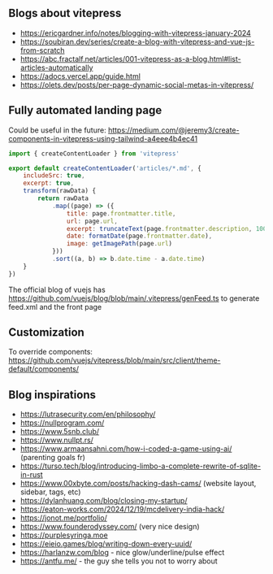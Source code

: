 ## Blogs about vitepress

- https://ericgardner.info/notes/blogging-with-vitepress-january-2024
- https://soubiran.dev/series/create-a-blog-with-vitepress-and-vue-js-from-scratch
- https://abc.fractalf.net/articles/001-vitepress-as-a-blog.html#list-articles-automatically
- https://adocs.vercel.app/guide.html
- https://olets.dev/posts/per-page-dynamic-social-metas-in-vitepress/

## Fully automated landing page

Could be useful in the future: https://medium.com/@jeremy3/create-components-in-vitepress-using-tailwind-a4eee4b4ec41

```js
import { createContentLoader } from 'vitepress'

export default createContentLoader('articles/*.md', {
    includeSrc: true,
    excerpt: true,
    transform(rawData) {
        return rawData
            .map((page) => ({
                title: page.frontmatter.title,
                url: page.url,
                excerpt: truncateText(page.frontmatter.description, 100),
                date: formatDate(page.frontmatter.date),
                image: getImagePath(page.url)
            }))
            .sort((a, b) => b.date.time - a.date.time)
    }
})
```

The official blog of vuejs has https://github.com/vuejs/blog/blob/main/.vitepress/genFeed.ts to generate feed.xml and the front page

## Customization

To override components: https://github.com/vuejs/vitepress/blob/main/src/client/theme-default/components/

## Blog inspirations

- https://lutrasecurity.com/en/philosophy/
- https://nullprogram.com/
- https://www.5snb.club/
- https://www.nullpt.rs/
- https://www.armaansahni.com/how-i-coded-a-game-using-ai/ (parenting goals fr)
- https://turso.tech/blog/introducing-limbo-a-complete-rewrite-of-sqlite-in-rust
- https://www.00xbyte.com/posts/hacking-dash-cams/ (website layout, sidebar, tags, etc)
- https://dylanhuang.com/blog/closing-my-startup/
- https://eaton-works.com/2024/12/19/mcdelivery-india-hack/
- https://jonot.me/portfolio/
- https://www.founderodyssey.com/ (very nice design)
- https://purplesyringa.moe
- https://eieio.games/blog/writing-down-every-uuid/ 
- https://harlanzw.com/blog - nice glow/underline/pulse effect
- https://antfu.me/ - the guy she tells you not to worry about
